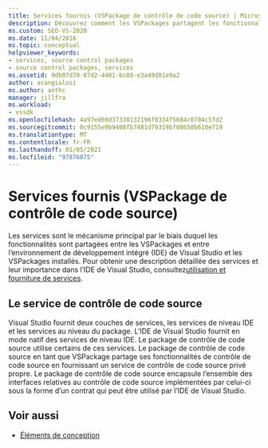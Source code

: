 ```yaml
---
title: Services fournis (VSPackage de contrôle de code source) | Microsoft Docs
description: Découvrez comment les VSPackages partagent les fonctionnalités par le biais de services, y compris l’interaction avec l’IDE de Visual Studio et ses VSPackages.
ms.custom: SEO-VS-2020
ms.date: 11/04/2016
ms.topic: conceptual
helpviewer_keywords:
- services, source control packages
- source control packages, services
ms.assetid: 9db07d70-87d2-4401-bc88-e3a49d81e9a2
author: acangialosi
ms.author: anthc
manager: jillfra
ms.workload:
- vssdk
ms.openlocfilehash: 4a97ed69d37330132196f0334f5684c0704c5fd2
ms.sourcegitcommit: 0c9155e9b9408fb7481d79319bf08650b610e719
ms.translationtype: MT
ms.contentlocale: fr-FR
ms.lasthandoff: 01/05/2021
ms.locfileid: "97876075"
---
```

# <a name="services-provided-source-control-vspackage"></a>Services fournis (VSPackage de contrôle de code source)
Les services sont le mécanisme principal par le biais duquel les fonctionnalités sont partagées entre les VSPackages et entre l’environnement de développement intégré (IDE) de Visual Studio et les VSPackages installés. Pour obtenir une description détaillée des services et leur importance dans l’IDE de Visual Studio, consultez[utilisation et fourniture de services](../../extensibility/using-and-providing-services.md).

## <a name="the-source-control-service"></a>Le service de contrôle de code source
 Visual Studio fournit deux couches de services, les services de niveau IDE et les services au niveau du package. L’IDE de Visual Studio fournit en mode natif des services de niveau IDE. Le package de contrôle de code source utilise certains de ces services. Le package de contrôle de code source en tant que VSPackage partage ses fonctionnalités de contrôle de code source en fournissant un service de contrôle de code source privé propre. Le package de contrôle de code source encapsule l’ensemble des interfaces relatives au contrôle de code source implémentées par celui-ci sous la forme d’un contrat qui peut être utilisé par l’IDE de Visual Studio.

## <a name="see-also"></a>Voir aussi
- [Éléments de conception](../../extensibility/internals/source-control-vspackage-design-elements.md)
